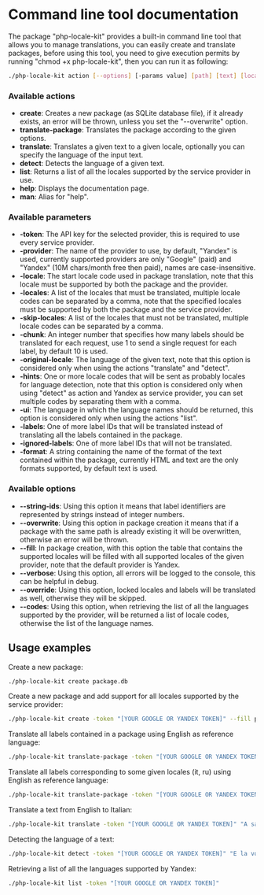 # Command line tool documentation

The package "php-locale-kit" provides a built-in command line tool that allows you to manage translations, you can easily create and translate packages, before using this tool, you need to give execution permits by running "chmod +x php-locale-kit", then you can run it as following:

````bash
./php-locale-kit action [--options] [-params value] [path] [text] [locale] [original locale]
````

### Available actions

* **create**: Creates a new package (as SQLite database file), if it already exists, an error will be thrown, unless you set the "--overwrite" option.
* **translate-package**: Translates the package according to the given options.
* **translate**: Translates a given text to a given locale, optionally you can specify the language of the input text.
* **detect**: Detects the language of a given text.
* **list**: Returns a list of all the locales supported by the service provider in use.
* **help**: Displays the documentation page.
* **man**: Alias for "help".

### Available parameters

* **-token**: The API key for the selected provider, this is required to use every service provider.
* **-provider**: The name of the provider to use, by default, "Yandex" is used, currently supported providers are only "Google" (paid) and "Yandex" (10M chars/month free then paid), names are case-insensitive.
* **-locale**: The start locale code used in package translation, note that this locale must be supported by both the package and the provider.
* **-locales**: A list of the locales that must be translated, multiple locale codes can be separated by a comma, note that the specified locales must be supported by both the package and the service provider.
* **-skip-locales**: A list of the locales that must not be translated, multiple locale codes can be separated by a comma.
* **-chunk**: An integer number that specifies how many labels should be translated for each request, use 1 to send a single request for each label, by default 10 is used.
* **-original-locale**: The language of the given text, note that this option is considered only when using the actions "translate" and "detect".
* **-hints**: One or more locale codes that will be sent as probably locales for language detection, note that this option is considered only when using "detect" as action and Yandex as service provider, you can set multiple codes by separating them with a comma.
* **-ui**: The language in which the language names should be returned, this option is considered only when using the actions "list".
* **-labels**: One of more label IDs that will be translated instead of translating all the labels contained in the package.
* **-ignored-labels**: One of more label IDs that will not be translated.
* **-format**: A string containing the name of the format of the text contained within the package, currently HTML and text are the only formats supported, by default text is used.

### Available options

* **--string-ids**: Using this option it means that label identifiers are represented by strings instead of integer numbers.
* **--overwrite**: Using this option in package creation it means that if a package with the same path is already existing it will be overwritten, otherwise an error will be thrown.
* **--fill**: In package creation, with this option the table that contains the supported locales will be filled with all supported locales of the given provider, note that the default provider is Yandex.
* **--verbose**: Using this option, all errors will be logged to the console, this can be helpful in debug.
* **--override**: Using this option, locked locales and labels will be translated as well, otherwise they will be skipped.
* **--codes**: Using this option, when retrieving the list of all the languages supported by the provider, will be returned a list of locale codes, otherwise the list of the language names.

## Usage examples

Create a new package:

````bash
./php-locale-kit create package.db
````

Create a new package and add support for all locales supported by the service provider:

````bash
./php-locale-kit create -token "[YOUR GOOGLE OR YANDEX TOKEN]" --fill package.db
````

Translate all labels contained in a package using English as reference language:

````bash
./php-locale-kit translate-package -token "[YOUR GOOGLE OR YANDEX TOKEN]" -locale "en" package.db
````

Translate all labels corresponding to some given locales (it, ru) using English as reference language:

````bash
./php-locale-kit translate-package -token "[YOUR GOOGLE OR YANDEX TOKEN]" -locale "en" -locales "it,ru" package.db
````

Translate a text from English to Italian:

````bash
./php-locale-kit translate -token "[YOUR GOOGLE OR YANDEX TOKEN]" "A sample sentence right here." it
````

Detecting the language of a text:

````bash
./php-locale-kit detect -token "[YOUR GOOGLE OR YANDEX TOKEN]" "E la volpe con il suo balzò superò il quieto fido"
````

Retrieving a list of all the languages supported by Yandex:

````bash
./php-locale-kit list -token "[YOUR GOOGLE OR YANDEX TOKEN]"
````